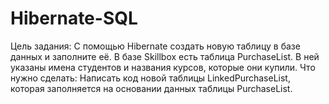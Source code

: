# Hibernate-SQL
Цель задания: С помощью Hibernate создать новую таблицу в базе данных и заполните её. В базе Skillbox есть таблица PurchaseList. В ней указаны имена студентов и названия курсов, которые они купили. Что нужно сделать: Написать код новой таблицы LinkedPurchaseList, которая заполняется на основании данных таблицы PurchaseList.
